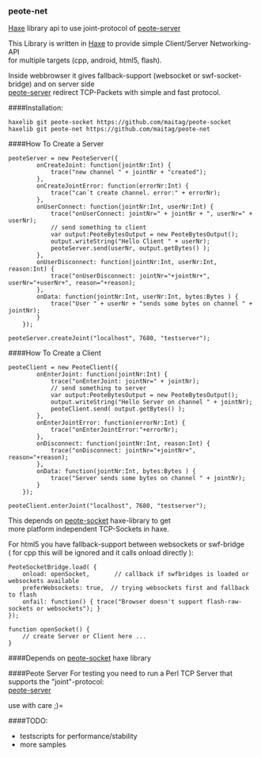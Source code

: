 ### peote-net
[Haxe](http://haxe.org) library api to use joint-protocol of [peote-server](https://github.com/maitag/peote-server)

This Library is written in [Haxe](http://haxe.org) to provide simple Client/Server Networking-API  
for multiple targets (cpp, android, html5, flash). 

Inside webbrowser it gives fallback-support (websocket or swf-socket-bridge) and on server side  
[peote-server](https://github.com/maitag/peote-server) redirect TCP-Packets with simple and fast protocol.  


####Installation:
```
haxelib git peote-socket https://github.com/maitag/peote-socket
haxelib git peote-net https://github.com/maitag/peote-net
```

####How To Create a Server
```
peoteServer = new PeoteServer({
		onCreateJoint: function(jointNr:Int) {
			trace("new channel " + jointNr + "created");
		},
		onCreateJointError: function(errorNr:Int) {
			trace("can´t create channel. error:" + errorNr);
		},
		onUserConnect: function(jointNr:Int, userNr:Int) {
			trace("onUserConnect: jointNr=" + jointNr + ", userNr=" + userNr);
			// send something to client
			var output:PeoteBytesOutput = new PeoteBytesOutput();
			output.writeString("Hello Client " + userNr);
			peoteServer.send(userNr, output.getBytes() );
		},
		onUserDisconnect: function(jointNr:Int, userNr:Int, reason:Int) {
			trace("onUserDisconnect: jointNr="+jointNr+", userNr="+userNr+", reason="+reason);
		},
		onData: function(jointNr:Int, userNr:Int, bytes:Bytes ) {
			trace("User " + userNr + "sends some bytes on channel " + jointNr);
		}
	});
	
peoteServer.createJoint("localhost", 7680, "testserver");
```

####How To Create a Client
```
peoteClient = new PeoteClient({
		onEnterJoint: function(jointNr:Int) {
			trace("onEnterJoint: jointNr=" + jointNr);
			// send something to server
			var output:PeoteBytesOutput = new PeoteBytesOutput();
			output.writeString("Hello Server on channel " + jointNr);
			peoteClient.send( output.getBytes() );
		},
		onEnterJointError: function(errorNr:Int) {
			trace("onEnterJointError:"+errorNr);
		},
		onDisconnect: function(jointNr:Int, reason:Int) {
			trace("onDisconnect: jointNr="+jointNr+", reason="+reason);
		},
		onData: function(jointNr:Int, bytes:Bytes ) {
			trace("Server sends some bytes on channel " + jointNr);
		}
	});
	
peoteClient.enterJoint("localhost", 7680, "testserver");
```
  
This depends on [peote-socket](https://github.com/maitag/peote-socket) haxe-library to get  
more platform independent TCP-Sockets in haxe.  
  
For html5 you have fallback-support between websockets or swf-bridge  
( for cpp this will be ignored and it calls onload directly ):  
```
PeoteSocketBridge.load( {
	onload: openSocket,       // callback if swfbridges is loaded or websockets available
	preferWebsockets: true,  // trying websockets first and fallback to flash
	onfail: function() { trace("Browser doesn't support flash-raw-sockets or websockets"); }
});

function openSocket() { 
	// create Server or Client here ...
}

```


####Depends on
[peote-socket](https://github.com/maitag/peote-socket)  haxe library


####Peote Server
For testing you need to run a Perl TCP Server that supports the "joint"-protocol:  
[peote-server](https://github.com/maitag/peote-server)


use with care ;)=  


####TODO:
- testscripts for performance/stability
- more samples
